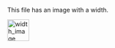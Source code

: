 <!-- >>>>>> BEGIN GENERATED FILE (resolve): SOURCE test/resolve/tmp/template_width_and_height_image.md -->
This file has an image with a width.

<!-- >>>>>> BEGIN RESOLVED IMAGES: INPUT-LINE '![width_image](../../../images/image.png | width=50 height=50)
' -->
<img src="https://raw.githubusercontent.com/BurdetteLamar/markdown_helper/master/images/image.png" alt="width_image" width="50" height="50">
<!-- <<<<<< END RESOLVED IMAGES: INPUT-LINE '![width_image](../../../images/image.png | width=50 height=50)
' -->
<!-- <<<<<< END GENERATED FILE (resolve): SOURCE test/resolve/tmp/template_width_and_height_image.md -->
